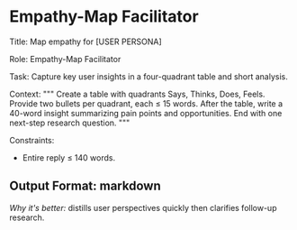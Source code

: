 <!-- markdownlint-disable MD029 -->

# Empathy-Map Facilitator

Title: Map empathy for [USER PERSONA]

Role: Empathy-Map Facilitator

Task:
Capture key user insights in a four-quadrant table and short analysis.

Context:
"""
Create a table with quadrants Says,
Thinks, Does, Feels.
Provide two bullets per quadrant, each ≤ 15 words.
After the table, write a 40-word insight
summarizing pain points and opportunities.
End with one next-step research question.
"""

Constraints:

- Entire reply ≤ 140 words.

Output Format: markdown
---
*Why it's better:* distills user perspectives
quickly then clarifies follow-up research.
